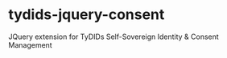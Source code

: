 # tydids-jquery-consent
JQuery extension for TyDIDs Self-Sovereign Identity &amp; Consent Management
